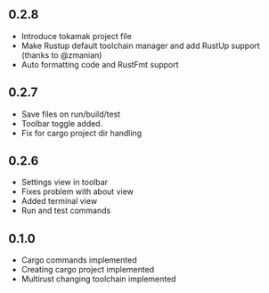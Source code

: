## 0.2.8
* Introduce tokamak project file
* Make Rustup default toolchain manager and add RustUp support (thanks to @zmanian)
* Auto formatting code and RustFmt support

## 0.2.7
* Save files on run/build/test
* Toolbar toggle added.
* Fix for cargo project dir handling

## 0.2.6
* Settings view in toolbar
* Fixes problem with about view
* Added terminal view
* Run and test commands

## 0.1.0

* Cargo commands implemented
* Creating cargo project implemented
* Multirust changing toolchain implemented
